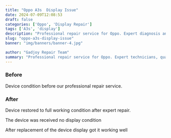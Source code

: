 ```yaml
---
title: "Oppo A3s  Display Issue"
date: 2024-07-09T12:08:53
draft: false
categories: ['Oppo', 'Display Repair']
tags: ['A3s', 'display']
description: "Professional repair service for Oppo. Expert diagnosis and quality repairs in Bangalore."
slug: "oppo-a3s-display-issue"
banner: "img/banners/banner-4.jpg"

author: "Gadjoy Repair Team"
summary: "Professional repair service for Oppo. Expert technicians, quality parts, warranty included."
---
```


### Before

Device condition before our professional repair service.

### After

Device restored to full working condition after expert repair.

The device was received no display condition

After replacement of the device display got it working well